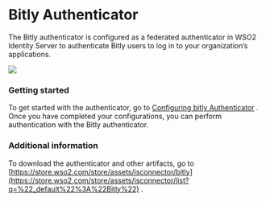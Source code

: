 # Bitly Authenticator

The Bitly authenticator is configured as a federated authenticator in
WSO2 Identity Server to authenticate Bitly users to log in to your
organization’s applications.

![](attachments/50518501/76746252.png)   

### Getting started

To get started with the authenticator, go to [Configuring bitly
Authenticator](https://docs.wso2.com/display/ISCONNECTORS/Configuring+Bitly+Authenticator)
. Once you have completed your configurations, you can perform
authentication with the Bitly authenticator.

### Additional information

To download the authenticator and other artifacts, go to
[https://store.wso2.com/store/assets/isconnector/bitly](https://store.wso2.com/store/assets/isconnector/list?q=%22_default%22%3A%22Bitly%22)
.
